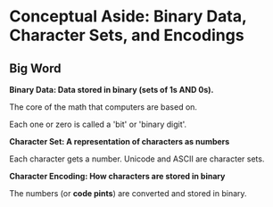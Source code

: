 # Conceptual Aside: Binary Data, Character Sets, and Encodings

## Big Word

**Binary Data: Data stored in binary (sets of 1s AND 0s).**

The core of the math that computers are based on.

Each one or zero is called a 'bit' or 'binary digit'.

**Character Set: A representation of characters as numbers**

Each character gets a number. Unicode and ASCII are character sets.

**Character Encoding: How characters are stored in binary**

The numbers (or **code pints**) are converted and stored in binary.
